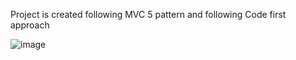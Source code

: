  Project is created following MVC 5 pattern and following Code first approach 
 
![image](https://github.com/biswarup14/TodoWebAppCoreMVC/assets/60690698/2792ffb3-028c-49af-b760-05bfaef2a4d4)

